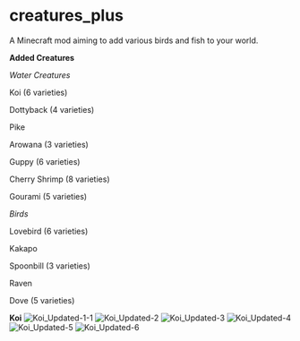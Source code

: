 # creatures_plus
 A Minecraft mod aiming to add various birds and fish to your world.


**Added Creatures**

_Water Creatures_

Koi (6 varieties)

Dottyback (4 varieties)

Pike

Arowana (3 varieties)

Guppy (6 varieties)

Cherry Shrimp (8 varieties)

Gourami (5 varieties)


_Birds_

Lovebird (6 varieties)

Kakapo

Spoonbill (3 varieties)

Raven

Dove (5 varieties)


**Koi**
![Koi_Updated-1-1](https://user-images.githubusercontent.com/86448602/126360615-c3dd8b2d-5772-4fef-a540-703b66f287f5.png)
![Koi_Updated-2](https://user-images.githubusercontent.com/86448602/126360624-c2f8fad2-eabf-4a35-abbd-eed01a4ab84a.png)
![Koi_Updated-3](https://user-images.githubusercontent.com/86448602/126360627-88f25cf4-1df0-4698-8bd4-e557f4ef87c3.png)
![Koi_Updated-4](https://user-images.githubusercontent.com/86448602/126360640-aa7e2ddc-72b0-4422-9ae8-d9438ef37433.png)
![Koi_Updated-5](https://user-images.githubusercontent.com/86448602/126360647-4a6d5661-833a-4246-9bf3-7f9eee3e34f5.png)
![Koi_Updated-6](https://user-images.githubusercontent.com/86448602/126360656-a3726031-0c4c-4737-8e74-cc073affc58c.png)
